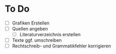 # To Do

- [ ] Grafiken Erstellen
- [ ] Quellen angeben
  - [ ] Literaturverzeichnis erstellen
- [ ] Texte ggf. umschreiben
- [ ] Rechtschreib- und Grammatikfehler korrigieren
